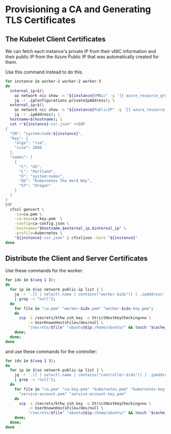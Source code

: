 # Provisioning a CA and Generating TLS Certificates

## The Kubelet Client Certificates

We can fetch each instance's private IP from their vNIC information and
their public IP from the Azure Public IP that was automatically created for them.

Use this command instead to do this.

```sh
for instance in worker-1 worker-2 worker-3
do
  internal_ip=$(\
    az network nic show -n "${instance}VMNic" -g '{{ azure_resource_group }}' | \
    jq -r .ipConfigurations.privateIpAddress); \
  external_ip=$(\
    az network nic show -n "${instance}PublicIP" -g '{{ azure_resource_group }}' | \
    jq -r .ipAddress); \
  hostname=$(hostname); \
  cat >"${instance}-csr.json" <<EOF
{
  "CN": "system:node:${instance}",
  "key": {
    "algo": "rsa",
    "size": 2048
  },
  "names": [
    {
      "C": "US",
      "L": "Portland",
      "O": "system:nodes",
      "OU": "Kubernetes The Hard Way",
      "ST": "Oregon"
    }
  ]
}
EOF
  cfssl gencert \
    -ca=ca.pem \
    -ca-key=ca-key.pem  \
    -config=ca-config.json \
    -hostname="$hostname,$external_ip,$internal_ip" \
    -profile=kubernetes \
    "${instance}-csr.json" | cfssljson -bare "${instance}"
done
```

## Distribute the Client and Server Certificates

Use these commands for the worker:

```sh
for idx in $(seq 1 3);
do
  for ip in $(az network public-ip list | \
    jq -r '.[] | select(.name | contains("worker-$idx")) | .ipAddress' \
    | grep -v "null");
  do
    for file in "ca.pem" "worker-$idx.pem" "worker-$idx-key.pem";
    do
      scp -i /secrets/kthw_ssh_key -o StrictHostKeyChecking=no \
          -o UserKnownHostsFile=/dev/null \
          "/secrets/$file" "ubuntu@$ip:/home/ubuntu/" && touch "$cache_key";
    done;
  done;
done
```

and use these commands for the controller:

```sh
for idx in $(seq 1 3);
do
  for ip in $(az network public-ip list | \
    jq -r '.[] | select(.name | contains("controller-$idx")) | .ipAddress' \
    | grep -v "null");
  do
    for file in "ca.pem" "ca-key.pem" "kubernetes.pem" "kubernetes-key.pem" \
      "service-account.pem" "service-account-key.pem"
    do
      scp -i /secrets/kthw_ssh_key -o StrictHostKeyChecking=no \
          -o UserKnownHostsFile=/dev/null \
          "/secrets/$file" "ubuntu@$ip:/home/ubuntu/" && touch "$cache_key";
    done;
  done;
done
```

